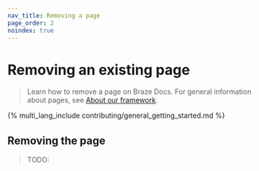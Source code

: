 ```yaml
---
nav_title: Removing a page
page_order: 2
noindex: true
---
```


# Removing an existing page

> Learn how to remove a page on Braze Docs. For general information about pages, see [About our framework]().

{% multi_lang_include contributing/general_getting_started.md %}

## Removing the page

> TODO:

